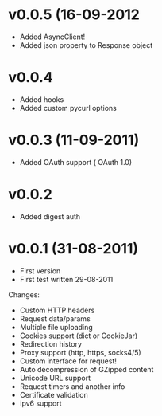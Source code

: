# v0.0.5 (16-09-2012

- Added AsyncClient!
- Added json property to Response object


# v0.0.4

- Added hooks
- Added custom pycurl options

# v0.0.3 (11-09-2011)

- Added OAuth support ( OAuth 1.0)

# v0.0.2

- Added digest auth

# v0.0.1 (31-08-2011)

- First version
- First test written 29-08-2011

Changes:

- Custom HTTP headers
- Request data/params
- Multiple file uploading
- Cookies support (dict or CookieJar)
- Redirection history
- Proxy support (http, https, socks4/5)
- Custom interface for request!
- Auto decompression of GZipped content
- Unicode URL support
- Request timers and another info
- Certificate validation
- ipv6 support